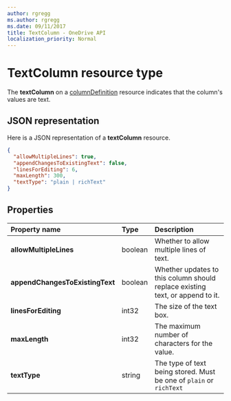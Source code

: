 ```yaml
---
author: rgregg
ms.author: rgregg
ms.date: 09/11/2017
title: TextColumn - OneDrive API
localization_priority: Normal
---
```

# TextColumn resource type

The **textColumn** on a [columnDefinition](columnDefinition.md) resource indicates that the column's values are text.

## JSON representation

Here is a JSON representation of a **textColumn** resource.
<!-- { "blockType": "resource", "@odata.type": "microsoft.graph.textColumn" } -->

```json
{
  "allowMultipleLines": true,
  "appendChangesToExistingText": false,
  "linesForEditing": 6,
  "maxLength": 300,
  "textType": "plain | richText"
}
```

## Properties

| Property name                   | Type    | Description
|:--------------------------------|:--------|:---------------------------------
| **allowMultipleLines**          | boolean | Whether to allow multiple lines of text.
| **appendChangesToExistingText** | boolean | Whether updates to this column should replace existing text, or append to it.
| **linesForEditing**             | int32   | The size of the text box.
| **maxLength**                   | int32   | The maximum number of characters for the value.
| **textType**                    | string  | The type of text being stored. Must be one of `plain` or `richText`

<!-- {
  "type": "#page.annotation",
  "description": "",
  "keywords": "",
  "section": "documentation",
  "suppressions": [
    "Warning: /api-reference/v1.0/resources/textcolumn.md:
      Found potential enums in resource example that weren't defined in a table:(plain,richText) are in resource, but () are in table"
  ],
  "tocPath": "Resources/TextColumn"
} -->

